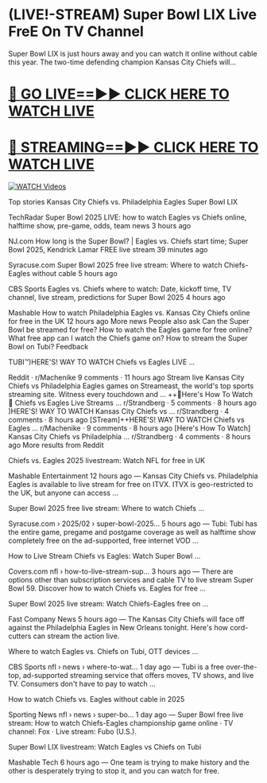 # (LIVE!-STREAM) Super Bowl LIX Live FreE On TV Channel

Super Bowl LIX is just hours away and you can watch it online without cable this year.
The two-time defending champion Kansas City Chiefs will...


# [🔴 GO LIVE==►► CLICK HERE TO WATCH LIVE](https://tinyurl.com/s9d986vw)

# [🔴 STREAMING==►► CLICK HERE TO WATCH LIVE](https://tinyurl.com/s9d986vw)

[![WATCH Videos](https://i.imgur.com/dJHk4Zq.gif)](https://tinyurl.com/s9d986vw)


Top stories
Kansas City Chiefs vs. Philadelphia Eagles Super Bowl LIX

TechRadar
Super Bowl 2025 LIVE: how to watch Eagles vs Chiefs online, halftime show, pre-game, odds, team news
3 hours ago

NJ.com
How long is the Super Bowl? | Eagles vs. Chiefs start time; Super Bowl 2025, Kendrick Lamar FREE live stream
39 minutes ago

Syracuse.com
Super Bowl 2025 free live stream: Where to watch Chiefs-Eagles without cable
5 hours ago

CBS Sports
Eagles vs. Chiefs where to watch: Date, kickoff time, TV channel, live stream, predictions for Super Bowl 2025
4 hours ago

Mashable
How to watch Philadelphia Eagles vs. Kansas City Chiefs online for free in the UK
12 hours ago
More news
People also ask
Can the Super Bowl be streamed for free?
How to watch the Eagles game for free online?
What free app can I watch the Chiefs game on?
How to stream the Super Bowl on Tubi?
Feedback

TUBI™)HERE'S! WAY TO WATCH Chiefs vs Eagles LIVE ...

Reddit · r/Machenike
9 comments · 11 hours ago
Stream live Kansas City Chiefs vs Philadelphia Eagles games on Streameast, the world's top sports streaming site. Witness every touchdown and ...
++🏈Here's How To Watch 🏈 Chiefs vs Eagles Live Streams ...
r/Strandberg
·
5 comments
·
8 hours ago
)HERE'S! WAY TO WATCH Kansas City Chiefs vs ...
r/Strandberg
·
4 comments
·
8 hours ago
[STream]++HERE'S! WAY TO WATCH Chiefs vs Eagles ...
r/Machenike
·
9 comments
·
8 hours ago
[Here's How To Watch] Kansas City Chiefs vs Philadelphia ...
r/Strandberg
·
4 comments
·
8 hours ago
More results from Reddit

Chiefs vs. Eagles 2025 livestream: Watch NFL for free in UK

Mashable
 Entertainment
12 hours ago — Kansas City Chiefs vs. Philadelphia Eagles is available to live stream for free on ITVX. ITVX is geo-restricted to the UK, but anyone can access ...

Super Bowl 2025 free live stream: Where to watch Chiefs ...

Syracuse.com
 › 2025/02 › super-bowl-2025...
5 hours ago — Tubi: Tubi has the entire game, pregame and postgame coverage as well as halftime show completely free on the ad-supported, free internet VOD ...

How to Live Stream Chiefs vs Eagles: Watch Super Bowl ...

Covers.com
 nfl › how-to-live-stream-sup...
3 hours ago — There are options other than subscription services and cable TV to live stream Super Bowl 59. Discover how to watch Chiefs vs. Eagles for free ...

Super Bowl 2025 live stream: Watch Chiefs-Eagles free on ...

Fast Company
 News
5 hours ago — The Kansas City Chiefs will face off against the Philadelphia Eagles in New Orleans tonight. Here's how cord-cutters can stream the action live.

Where to watch Eagles vs. Chiefs on Tubi, OTT devices ...

CBS Sports
 nfl › news › where-to-wat...
1 day ago — Tubi is a free over-the-top, ad-supported streaming service that offers moves, TV shows, and live TV. Consumers don't have to pay to watch ...

How to watch Chiefs vs. Eagles without cable in 2025

Sporting News
 nfl › news › super-bo...
1 day ago — Super Bowl free live stream: How to watch Chiefs-Eagles championship game online · TV channel: Fox · Live stream: Fubo (U.S.).

Super Bowl LIX livestream: Watch Eagles vs Chiefs on Tubi

Mashable
 Tech
6 hours ago — One team is trying to make history and the other is desperately trying to stop it, and you can watch for free.
